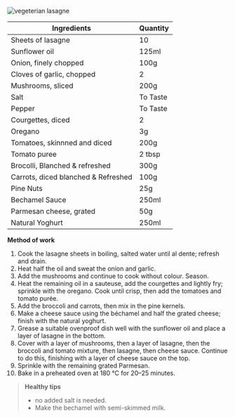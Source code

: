 ![vegeterian lasagne](resource:assets/images/pastaNoodles/vegeterian_lasagne.png)

|Ingredients|Quantity|
|-----------|--------|
|Sheets of lasagne|10|
|Sunflower oil|125ml|
|Onion, finely chopped|100g|
|Cloves of garlic, chopped|2|
|Mushrooms, sliced| 200g|
|Salt| To Taste|
|Pepper| To Taste|
|Courgettes, diced| 2|
|Oregano| 3g|
|Tomatoes, skinnned and diced|200g|
| Tomato puree| 2 tbsp|
|Brocolli, Blanched & refreshed| 300g|
|Carrots, diced blanched & Refreshed| 100g|
|Pine Nuts| 25g|
|Bechamel Sauce| 250ml|
|Parmesan cheese, grated| 50g|
|Natural Yoghurt| 250ml|


**Method of work**
1. Cook the lasagne sheets in boiling, salted water until al dente; refresh and drain.
2. Heat half the oil and sweat the onion and garlic.
3. Add the mushrooms and continue to cook without colour. Season.
4. Heat the remaining oil in a sauteuse, add the courgettes and lightly fry; sprinkle with the oregano. Cook until crisp, then add the tomatoes and tomato purée.
5. Add the broccoli and carrots, then mix in the pine kernels.
6. Make a cheese sauce using the béchamel and half the grated cheese; finish with the natural yoghurt.
7. Grease a suitable ovenproof dish well with the sunflower oil and place a layer of lasagne in the bottom.
8. Cover with a layer of mushrooms, then a layer of lasagne, then the broccoli and tomato mixture, then lasagne, then cheese sauce. Continue to do this, finishing with a layer of cheese sauce on the top.
9. Sprinkle with the remaining grated Parmesan.
10. Bake in a preheated oven at 180 °C for 20–25 minutes.


>**Healthy tips**
>- no added salt is needed.
>- Make the bechamel with semi-skimmed milk.
